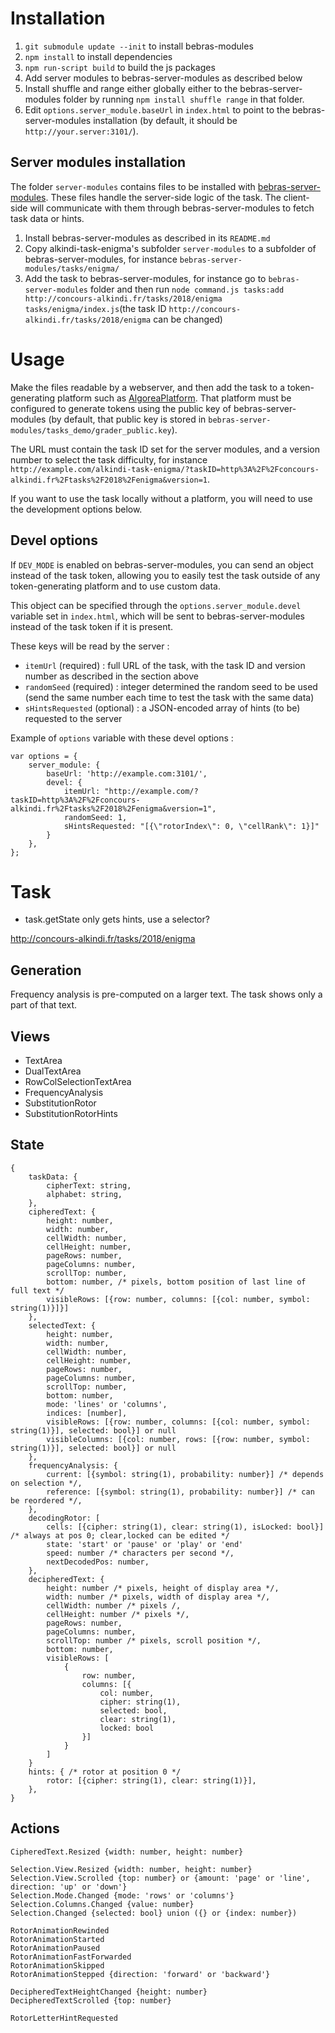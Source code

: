 # Installation

1. `git submodule update --init` to install bebras-modules
2. `npm install` to install dependencies
3. `npm run-script build` to build the js packages
4. Add server modules to bebras-server-modules as described below
5. Install shuffle and range either globally either to the bebras-server-modules folder by running `npm install shuffle range` in that folder.
6. Edit `options.server_module.baseUrl` in `index.html` to point to the bebras-server-modules installation (by default, it should be `http://your.server:3101/`).

## Server modules installation

The folder `server-modules` contains files to be installed with [bebras-server-modules](https://github.com/France-ioi/bebras-server-modules). These files handle the server-side logic of the task. The client-side will communicate with them through bebras-server-modules to fetch task data or hints.

1. Install bebras-server-modules as described in its `README.md`
2. Copy alkindi-task-enigma's subfolder `server-modules` to a subfolder of bebras-server-modules, for instance `bebras-server-modules/tasks/enigma/`
3. Add the task to bebras-server-modules, for instance go to `bebras-server-modules` folder and then run `node command.js tasks:add http://concours-alkindi.fr/tasks/2018/enigma tasks/enigma/index.js`(the task ID `http://concours-alkindi.fr/tasks/2018/enigma` can be changed)

# Usage

Make the files readable by a webserver, and then add the task to a token-generating platform such as [AlgoreaPlatform](https://github.com/France-ioi/AlgoreaPlatform). That platform must be configured to generate tokens using the public key of bebras-server-modules (by default, that public key is stored in `bebras-server-modules/tasks_demo/grader_public.key`).

The URL must contain the task ID set for the server modules, and a version number to select the task difficulty, for instance `http://example.com/alkindi-task-enigma/?taskID=http%3A%2F%2Fconcours-alkindi.fr%2Ftasks%2F2018%2Fenigma&version=1`.

If you want to use the task locally without a platform, you will need to use the development options below.

## Devel options

If `DEV_MODE` is enabled on bebras-server-modules, you can send an object instead of the task token, allowing you to easily test the task outside of any token-generating platform and to use custom data.

This object can be specified through the `options.server_module.devel` variable set in `index.html`, which will be sent to bebras-server-modules instead of the task token if it is present.

These keys will be read by the server :
* `itemUrl` (required) : full URL of the task, with the task ID and version number as described in the section above
* `randomSeed` (required) : integer determined the random seed to be used (send the same number each time to test the task with the same data)
* `sHintsRequested` (optional) : a JSON-encoded array of hints (to be) requested to the server

Example of `options` variable with these devel options :
```
var options = {
    server_module: {
        baseUrl: 'http://example.com:3101/',
        devel: {
            itemUrl: "http://example.com/?taskID=http%3A%2F%2Fconcours-alkindi.fr%2Ftasks%2F2018%2Fenigma&version=1",
            randomSeed: 1,
            sHintsRequested: "[{\"rotorIndex\": 0, \"cellRank\": 1}]"
        }
    },
};
```

# Task

- task.getState only gets hints, use a selector?

http://concours-alkindi.fr/tasks/2018/enigma

## Generation

Frequency analysis is pre-computed on a larger text.
The task shows only a part of that text.



## Views

- TextArea
- DualTextArea
- RowColSelectionTextArea
- FrequencyAnalysis
- SubstitutionRotor
- SubstitutionRotorHints

## State

    {
        taskData: {
            cipherText: string,
            alphabet: string,
        },
        cipheredText: {
            height: number,
            width: number,
            cellWidth: number,
            cellHeight: number,
            pageRows: number,
            pageColumns: number,
            scrollTop: number,
            bottom: number, /* pixels, bottom position of last line of full text */
            visibleRows: [{row: number, columns: [{col: number, symbol: string(1)}]}]
        },
        selectedText: {
            height: number,
            width: number,
            cellWidth: number,
            cellHeight: number,
            pageRows: number,
            pageColumns: number,
            scrollTop: number,
            bottom: number,
            mode: 'lines' or 'columns',
            indices: [number],
            visibleRows: [{row: number, columns: [{col: number, symbol: string(1)}], selected: bool}] or null
            visibleColumns: [{col: number, rows: [{row: number, symbol: string(1)}], selected: bool}] or null
        },
        frequencyAnalysis: {
            current: [{symbol: string(1), probability: number}] /* depends on selection */,
            reference: [{symbol: string(1), probability: number}] /* can be reordered */,
        },
        decodingRotor: [
            cells: [{cipher: string(1), clear: string(1), isLocked: bool}] /* always at pos 0; clear,locked can be edited */
            state: 'start' or 'pause' or 'play' or 'end'
            speed: number /* characters per second */,
            nextDecodedPos: number,
        },
        decipheredText: {
            height: number /* pixels, height of display area */,
            width: number /* pixels, width of display area */,
            cellWidth: number /* pixels /,
            cellHeight: number /* pixels */,
            pageRows: number,
            pageColumns: number,
            scrollTop: number /* pixels, scroll position */,
            bottom: number,
            visibleRows: [
                {
                    row: number,
                    columns: [{
                        col: number,
                        cipher: string(1),
                        selected: bool,
                        clear: string(1),
                        locked: bool
                    }]
                }
            ]
        }
        hints: { /* rotor at position 0 */
            rotor: [{cipher: string(1), clear: string(1)}],
        },
    }

## Actions

    CipheredText.Resized {width: number, height: number}

    Selection.View.Resized {width: number, height: number}
    Selection.View.Scrolled {top: number} or {amount: 'page' or 'line', direction: 'up' or 'down'}
    Selection.Mode.Changed {mode: 'rows' or 'columns'}
    Selection.Columns.Changed {value: number}
    Selection.Changed {selected: bool} union ({} or {index: number})

    RotorAnimationRewinded
    RotorAnimationStarted
    RotorAnimationPaused
    RotorAnimationFastForwarded
    RotorAnimationSkipped
    RotorAnimationStepped {direction: 'forward' or 'backward'}

    DecipheredTextHeightChanged {height: number}
    DecipheredTextScrolled {top: number}

    RotorLetterHintRequested




